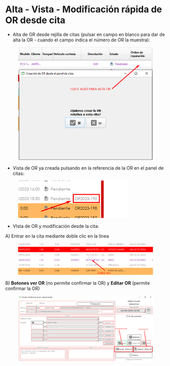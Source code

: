 # Alta - Vista - Modificación rápida de OR desde cita

* Alta de OR desde rejilla de citas (pulsar en campo en blanco para dar de alta la OR - cuando el campo indica el número de OR la muestra):

<figure><img src="../../../../.gitbook/assets/imagen.png" alt=""><figcaption></figcaption></figure>

* Vista de OR ya creada pulsando en la referencia de la OR en el panel de citas:

<figure><img src="../../../../.gitbook/assets/imagen (1).png" alt=""><figcaption></figcaption></figure>

* VIsta de OR y modificación desde la cita:



&#x20;       A) Entrar en la cita mediante doble clic en la línea

<figure><img src="../../../../.gitbook/assets/imagen (2).png" alt=""><figcaption></figcaption></figure>

&#x20;       B) **Botones ver OR** (no permite confirmar la OR) y **Editar OR** (permite confirmar la OR)

<figure><img src="../../../../.gitbook/assets/imagen (3).png" alt=""><figcaption></figcaption></figure>
